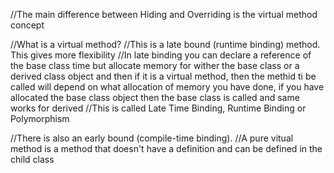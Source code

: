 //The main difference between Hiding and Overriding is the virtual method concept

//What is a virtual method?
//This is a late bound (runtime binding) method. This gives more flexibility
//In late binding you can declare a reference of the base class time but allocate memory for wither the base class or a derived class object and then if it is a virtual method, then the methid ti be called will depend on what allocation of memory you have done, if you have allocated the base class object then the base class is called and same works for derived
//This is called Late Time Binding, Runtime Binding or Polymorphism


//There is also an early bound (compile-time binding).
//A pure vitual method is a method that doesn't have a definition and can be defined in the child class

